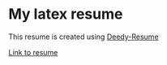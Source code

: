 # My latex resume 
This resume is created using [Deedy-Resume](https://github.com/deedy/Deedy-Resume)

[Link to resume](https://drive.google.com/file/d/1cVRjib3DFok8a3SYzEkfhMOQedsMjlGz/view?usp=sharing)
